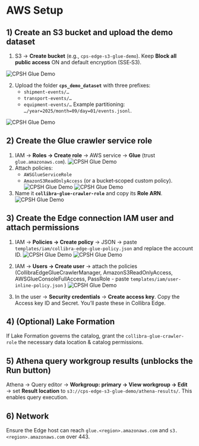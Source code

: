 # AWS Setup

## 1) Create an S3 bucket and upload the demo dataset
1. S3 → **Create bucket** (e.g., `cps-edge-s3-glue-demo`). Keep **Block all public access** ON and default encryption (SSE‑S3).

![CPSH Glue Demo](./images/create-bucket.png)


2. Upload the folder **`cps_demo_dataset`** with three prefixes:
   - `shipment-events/…`
   - `transport-events/…`
   - `equipment-events/…`
   Example partitioning: `…/year=2025/month=09/day=01/events.jsonl`.

![CPSH Glue Demo](./images/upload-bucket.png)

## 2) Create the **Glue crawler service role**
1. IAM → **Roles → Create role** → AWS service → **Glue** (trust `glue.amazonaws.com`).
![CPSH Glue Demo](./images/iam-role.png)
2. Attach policies:
   - `AWSGlueServiceRole`
   - `AmazonS3ReadOnlyAccess` (or a bucket‑scoped custom policy).
![CPSH Glue Demo](./images/glue-permission.png)
![CPSH Glue Demo](./images/s3-permission.png)
3. Name it **`collibra-glue-crawler-role`** and copy its **Role ARN**.
![CPSH Glue Demo](./images/glue-crawler-role.png)

## 3) Create the **Edge connection IAM user** and attach permissions
1. IAM → **Policies → Create policy** → JSON → paste `templates/iam/collibra-edge-glue-policy.json` and replace the account ID.
![CPSH Glue Demo](./images/create-iam-policy.png)
![CPSH Glue Demo](./images/create-iam-policy2.png)
2. IAM → **Users → Create user** → attach the policies (CollibraEdgeGlueCrawlerManager, AmazonS3ReadOnlyAccess, AWSGlueConsoleFullAccess, PassRole - paste `templates/iam/user-inline-policy.json` )
![CPSH Glue Demo](./images/create-user.png)

3. In the user → **Security credentials** → **Create access key**. Copy the Access key ID and Secret. You’ll paste these in Collibra Edge.

## 4) (Optional) Lake Formation
If Lake Formation governs the catalog, grant the `collibra-glue-crawler-role` the necessary data location & catalog permissions.

## 5) Athena query workgroup results (unblocks the Run button)
Athena → Query editor → **Workgroup: primary → View workgroup → Edit** → set **Result location** to
`s3://cps-edge-s3-glue-demo/athena-results/`. This enables query execution.

## 6) Network
Ensure the Edge host can reach `glue.<region>.amazonaws.com` and `s3.<region>.amazonaws.com` over 443.

